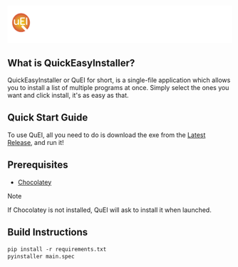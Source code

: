 ![](https://github.com/Thegamefire/QuickEasyInstaller/blob/master/static/img/TitleLogo.svg?raw=true)



## What is QuickEasyInstaller?
QuickEasyInstaller or QuEI for short, is a single-file application which allows you to install a list of multiple programs at once. Simply select the ones you want and click install, it's as easy as that.

## Quick Start Guide
To use QuEI, all you need to do is download the exe from the [Latest Release](https://github.com/Thegamefire/QuickEasyInstaller/releases/latest), and run it!

## Prerequisites
- [Chocolatey](https://chocolatey.org/)
> [!NOTE]
> If Chocolatey is not installed, QuEI will ask to install it when launched.

## Build Instructions
```
pip install -r requirements.txt
pyinstaller main.spec
```
